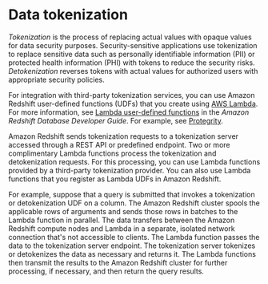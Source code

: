 # Data tokenization<a name="data-tokenization"></a>

*Tokenization* is the process of replacing actual values with opaque values for data security purposes\. Security\-sensitive applications use tokenization to replace sensitive data such as personally identifiable information \(PII\) or protected health information \(PHI\) with tokens to reduce the security risks\. *Detokenization* reverses tokens with actual values for authorized users with appropriate security policies\.

For integration with third\-party tokenization services, you can use Amazon Redshift user\-defined functions \(UDFs\) that you create using [AWS Lambda](http://aws.amazon.com/lambda/)\. For more information, see [Lambda user\-defined functions](https://docs.aws.amazon.com/redshift/latest/dg/udf-creating-a-lambda-sql-udf.html) in the *Amazon Redshift Database Developer Guide*\. For example, see [Protegrity](https://www.protegrity.com/how-we-work/partners/aws-data-protection)\.  

Amazon Redshift sends tokenization requests to a tokenization server accessed through a REST API or predefined endpoint\. Two or more complimentary Lambda functions process the tokenization and detokenization requests\. For this processing, you can use Lambda functions provided by a third\-party tokenization provider\. You can also use Lambda functions that you register as Lambda UDFs in Amazon Redshift\.

For example, suppose that a query is submitted that invokes a tokenization or detokenization UDF on a column\. The Amazon Redshift cluster spools the applicable rows of arguments and sends those rows in batches to the Lambda function in parallel\. The data transfers between the Amazon Redshift compute nodes and Lambda in a separate, isolated network connection that's not accessible to clients\. The Lambda function passes the data to the tokenization server endpoint\. The tokenization server tokenizes or detokenizes the data as necessary and returns it\. The Lambda functions then transmit the results to the Amazon Redshift cluster for further processing, if necessary, and then return the query results\.